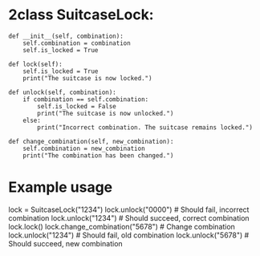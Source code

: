 # 2class SuitcaseLock:
    def __init__(self, combination):
        self.combination = combination
        self.is_locked = True
    
    def lock(self):
        self.is_locked = True
        print("The suitcase is now locked.")
    
    def unlock(self, combination):
        if combination == self.combination:
            self.is_locked = False
            print("The suitcase is now unlocked.")
        else:
            print("Incorrect combination. The suitcase remains locked.")
    
    def change_combination(self, new_combination):
        self.combination = new_combination
        print("The combination has been changed.")

# Example usage
lock = SuitcaseLock("1234")
lock.unlock("0000")  # Should fail, incorrect combination
lock.unlock("1234")  # Should succeed, correct combination
lock.lock()
lock.change_combination("5678")  # Change combination
lock.unlock("1234")  # Should fail, old combination
lock.unlock("5678")  # Should succeed, new combination
